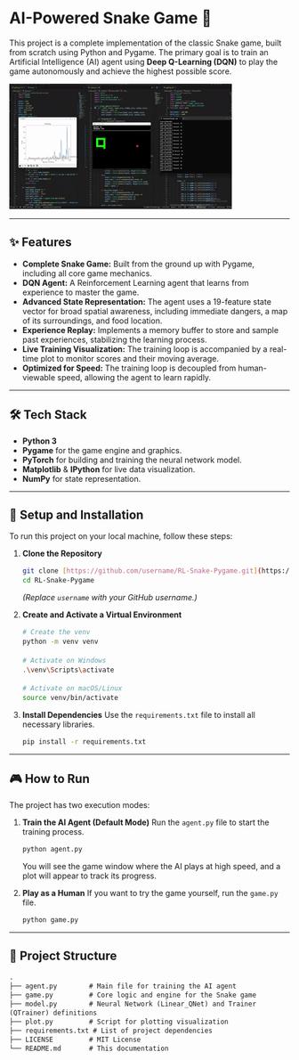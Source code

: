 # AI-Powered Snake Game 🐍
This project is a complete implementation of the classic Snake game, built from scratch using Python and Pygame. The primary goal is to train an Artificial Intelligence (AI) agent using **Deep Q-Learning (DQN)** to play the game autonomously and achieve the highest possible score.

[![Snake Gameplay](gameplay.gif)](gameplay.gif)

---

## ✨ Features
- **Complete Snake Game:** Built from the ground up with Pygame, including all core game mechanics.
- **DQN Agent:** A Reinforcement Learning agent that learns from experience to master the game.
- **Advanced State Representation:** The agent uses a 19-feature state vector for broad spatial awareness, including immediate dangers, a map of its surroundings, and food location.
- **Experience Replay:** Implements a memory buffer to store and sample past experiences, stabilizing the learning process.
- **Live Training Visualization:** The training loop is accompanied by a real-time plot to monitor scores and their moving average.
- **Optimized for Speed:** The training loop is decoupled from human-viewable speed, allowing the agent to learn rapidly.

---

## 🛠️ Tech Stack
- **Python 3**
- **Pygame** for the game engine and graphics.
- **PyTorch** for building and training the neural network model.
- **Matplotlib** & **IPython** for live data visualization.
- **NumPy** for state representation.

---

## 🚀 Setup and Installation
To run this project on your local machine, follow these steps:

1.  **Clone the Repository**
    ```bash
    git clone [https://github.com/username/RL-Snake-Pygame.git](https://github.com/username/RL-Snake-Pygame.git)
    cd RL-Snake-Pygame
    ```
    *(Replace `username` with your GitHub username.)*

2.  **Create and Activate a Virtual Environment**
    ```bash
    # Create the venv
    python -m venv venv

    # Activate on Windows
    .\venv\Scripts\activate

    # Activate on macOS/Linux
    source venv/bin/activate
    ```

3.  **Install Dependencies**
    Use the `requirements.txt` file to install all necessary libraries.
    ```bash
    pip install -r requirements.txt
    ```

---

## 🎮 How to Run
The project has two execution modes:

1.  **Train the AI Agent (Default Mode)**
    Run the `agent.py` file to start the training process.
    ```bash
    python agent.py
    ```
    You will see the game window where the AI plays at high speed, and a plot will appear to track its progress.

2.  **Play as a Human**
    If you want to try the game yourself, run the `game.py` file.
    ```bash
    python game.py
    ```

---

## 📂 Project Structure
```
.
├── agent.py        # Main file for training the AI agent
├── game.py         # Core logic and engine for the Snake game
├── model.py        # Neural Network (Linear_QNet) and Trainer (QTrainer) definitions
├── plot.py         # Script for plotting visualization
├── requirements.txt # List of project dependencies
├── LICENSE         # MIT License
└── README.md       # This documentation
```
